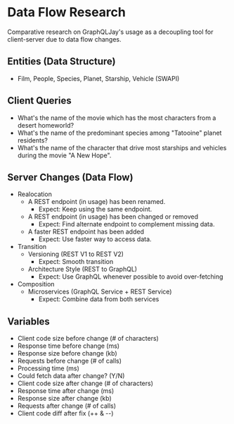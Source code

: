 # Data Flow Research

Comparative research on GraphQLJay's usage as a decoupling tool for client-server due to data flow changes.

## Entities (Data Structure)

- Film, People, Species, Planet, Starship, Vehicle (SWAPI)

## Client Queries

- What's the name of the movie which has the most characters from a desert homeworld?
- What's the name of the predominant species among "Tatooine" planet residents?
- What's the name of the character that drive most starships and vehicles during the movie "A New Hope".

## Server Changes (Data Flow)

- Realocation
  - A REST endpoint (in usage) has been renamed.
    - Expect: Keep using the same endpoint.
  - A REST endpoint (in usage) has been changed or removed
    - Expect: Find alternate endpoint to complement missing data.
  - A faster REST endpoint has been added
    - Expect: Use faster way to access data.
- Transition
  - Versioning (REST V1 to REST V2)
    - Expect: Smooth transition
  - Architecture Style (REST to GraphQL)
    - Expect: Use GraphQL whenever possible to avoid over-fetching
- Composition
  - Microservices (GraphQL Service + REST Service)
    - Expect: Combine data from both services

## Variables

- Client code size before change (# of characters)
- Response time before change (ms)
- Response size before change (kb)
- Requests before change (# of calls)
- Processing time (ms)
- Could fetch data after change? (Y/N)
- Client code size after change (# of characters)
- Response time after change (ms)
- Response size after change (kb)
- Requests after change (# of calls)
- Client code diff after fix (++ & --)
